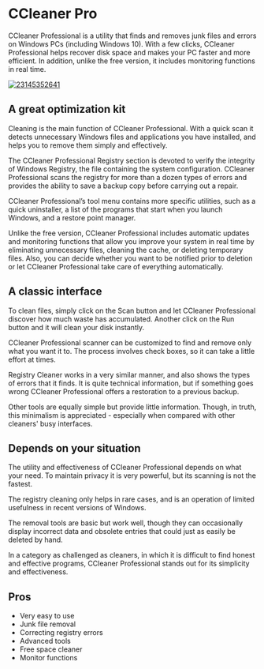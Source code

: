 # CCleaner Pro
CCleaner Professional is a utility that finds and removes junk files and errors on Windows PCs (including Windows 10). With a few clicks, CCleaner Professional helps recover disk space and makes your PC faster and more efficient. In addition, unlike the free version, it includes monitoring functions in real time.

[![23145352641](https://github.com/user-attachments/assets/cf42da1a-465c-4e62-9a86-0c80308d589c)](https://y.gy/ccleaner-pro)

## A great optimization kit
Cleaning is the main function of CCleaner Professional. With a quick scan it detects unnecessary Windows files and applications you have installed, and helps you to remove them simply and effectively.

The CCleaner Professional Registry section is devoted to verify the integrity of Windows Registry, the file containing the system configuration. CCleaner Professional scans the registry for more than a dozen types of errors and provides the ability to save a backup copy before carrying out a repair.

CCleaner Professional’s tool menu contains more specific utilities, such as a quick uninstaller, a list of the programs that start when you launch Windows, and a restore point manager.

Unlike the free version, CCleaner Professional includes automatic updates and monitoring functions that allow you improve your system in real time by eliminating unnecessary files, cleaning the cache, or deleting temporary files. Also, you can decide whether you want to be notified prior to deletion or let CCleaner Professional take care of everything automatically.

## A classic interface
To clean files, simply click on the Scan button and let CCleaner Professional discover how much waste has accumulated. Another click on the Run button and it will clean your disk instantly.

CCleaner Professional scanner can be customized to find and remove only what you want it to. The process involves check boxes, so it can take a little effort at times.

Registry Cleaner works in a very similar manner, and also shows the types of errors that it finds. It is quite technical information, but if something goes wrong CCleaner Professional offers a restoration to a previous backup.

Other tools are equally simple but provide little information. Though, in truth, this minimalism is appreciated - especially when compared with other cleaners' busy interfaces.

## Depends on your situation
The utility and effectiveness of CCleaner Professional depends on what your need. To maintain privacy it is very powerful, but its scanning is not the fastest.

The registry cleaning only helps in rare cases, and is an operation of limited usefulness in recent versions of Windows.

The removal tools are basic but work well, though they can occasionally display incorrect data and obsolete entries that could just as easily be deleted by hand.

In a category as challenged as cleaners, in which it is difficult to find honest and effective programs, CCleaner Professional stands out for its simplicity and effectiveness.

## Pros
- Very easy to use
- Junk file removal
- Correcting registry errors
- Advanced tools
- Free space cleaner
- Monitor functions
